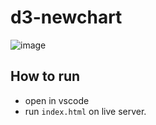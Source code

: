 # d3-newchart
![image](https://github.com/AriaBalaei/d3-newchart/assets/141871802/a78cf3b4-de6f-467e-b6b6-8f01264ac881)


## How to run

 - open in vscode
 - run `index.html` on live server.
